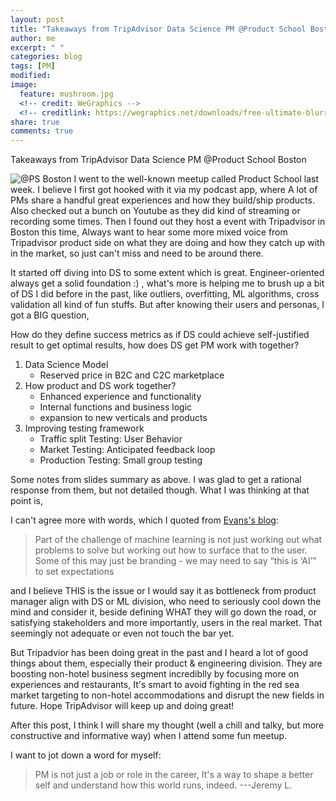 ```yaml
---
layout: post
title: "Takeaways from TripAdvisor Data Science PM @Product School Boston"
author: me
excerpt: " "
categories: blog
tags: [PM]
modified:
image:
  feature: mushroom.jpg
  <!-- credit: WeGraphics -->
  <!-- creditlink: https://wegraphics.net/downloads/free-ultimate-blurred-background-pack/ -->
share: true
comments: true
---
```



Takeaways from TripAdvisor Data Science PM @Product School Boston


![@PS Boston](https://assets.productschool.com/wp-content/uploads/2018/07/05160936/productschool_logo-productcon.png)
I went to the well-known meetup called Product School last week. I believe I first got hooked with it via my podcast app, where A lot of PMs share a handful great experiences and how they build/ship products. Also checked out a bunch on Youtube as they did kind of streaming or recording some times. Then I found out they host a event with Tripadvisor in Boston this time, Always want to hear some more mixed voice from Tripadvisor product side on what they are doing and how they catch up with in the market, so just can't miss and need to be around there.

It started off diving into DS to some extent which is great. Engineer-oriented always get a solid foundation :) , what's more is helping me to brush up a bit of DS I did before in the past, like outliers, overfitting, ML algorithms, cross validation all kind of fun stuffs. But after knowing their users and personas, I got a BIG question, 

How do they define success metrics as if DS could achieve self-justified result to get optimal results, how does DS get PM work with together? 

1. Data Science Model 
   * Reserved price in B2C and C2C marketplace
2. How product and DS work together?
   * Enhanced experience and functionality
   * Internal functions and business logic
   * expansion to new verticals and products
3. Improving testing framework
   * Traffic split Testing: User Behavior
   * Market Testing: Anticipated feedback loop
   * Production Testing: Small group testing

Some notes from slides summary as above. I was glad to get a rational response from them, but not detailed though. What I was thinking at that point is, 



I can't agree more with words, which I quoted from [Evans's blog](https://www.ben-evans.com/):

> Part of the challenge of machine learning is not just working out what problems to solve but working out how to surface that to the user. Some of this may just be branding - we may need to say “this is ‘AI’” to set expectations 

and I believe THIS is the issue or I would say it as bottleneck from product manager align with DS or ML division, who need to seriously cool down the mind and consider it, beside defining WHAT they will go down the road, or satisfying stakeholders and more importantly, users in the real market. That seemingly not adequate or even not touch the bar yet. 

But Tripadvior has been doing great in the past and I heard a lot of good things about them, especially their product & engineering division. They are boosting non-hotel business segment incrediblly by focusing more on experiences and restaurants, It's smart to avoid fighting in the red sea market targeting to non-hotel accommodations and disrupt the new fields in future. Hope TripAdvisor will keep up and doing great!

After this post, I think I will share my thought (well a chill and talky, but more constructive and informative way) when I attend some fun meetup.



I want to jot down a word for myself:

> PM is not just a job or role in the career, It's a way to shape a better self and understand how this world runs, indeed.   ---Jeremy L.